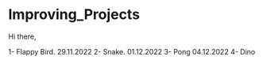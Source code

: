 # Improving_Projects

Hi there,


1- Flappy Bird. 29.11.2022
2- Snake. 01.12.2022
3- Pong 04.12.2022
4- Dino
